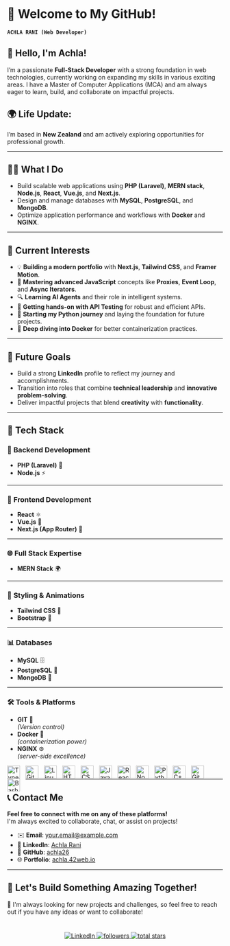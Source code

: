 # 🌟 Welcome to My GitHub!

**`ACHLA RANI (Web Developer)`**

## 👋 Hello, I'm Achla!

I’m a passionate **Full-Stack Developer** with a strong foundation in web technologies, currently working on expanding my skills in various exciting areas. I have a Master of Computer Applications (MCA) and am always eager to learn, build, and collaborate on impactful projects.  

## 🌍 Life Update:
 
I’m based in **New Zealand** and am actively exploring opportunities for professional growth.

---
## 👨‍💻 **What I Do**  
- Build scalable web applications using **PHP (Laravel)**, **MERN stack**, **Node.js**, **React**, **Vue.js**, and **Next.js**.  
- Design and manage databases with **MySQL**, **PostgreSQL**, and **MongoDB**.  
- Optimize application performance and workflows with **Docker** and **NGINX**.  

---

## 🌟 **Current Interests**  
  
- 💡 **Building a modern portfolio** with **Next.js**, **Tailwind CSS**, and **Framer Motion**.  
- 🚀 **Mastering advanced JavaScript** concepts like **Proxies**, **Event Loop**, and **Async Iterators**.  
- 🔍 **Learning AI Agents** and their role in intelligent systems.  
- 🔧 **Getting hands-on with API Testing** for robust and efficient APIs.  
- 🐍 **Starting my Python journey** and laying the foundation for future projects.  
- 🐳 **Deep diving into Docker** for better containerization practices.  

---

## 🚀 **Future Goals**  
- Build a strong **LinkedIn** profile to reflect my journey and accomplishments.  
- Transition into roles that combine **technical leadership** and **innovative problem-solving**.  
- Deliver impactful projects that blend **creativity** with **functionality**.  

---


## 💼 **Tech Stack**  

### 🚀 **Backend Development**  
- **PHP (Laravel)** 🔧  
- **Node.js** ⚡  


---

### 🎨 **Frontend Development**  
- **React** ⚛️  
- **Vue.js** 🌱  
- **Next.js (App Router)** 🚀  

---

### 🌐 **Full Stack Expertise**  
- **MERN Stack** 🌍  

---

### 🎨 **Styling & Animations**  
- **Tailwind CSS** 🎨  
- **Bootstrap** 🎨    

---

### 📊 **Databases**  
- **MySQL** 🗄️  
- **PostgreSQL** 🏢  
- **MongoDB** 🌱  

---

### 🛠️ **Tools & Platforms**  
- **GIT** 🐳  
*(Version control)*  
- **Docker** 🐳  
*(containerization power)*  
- **NGINX** ⚙️  
*(server-side excellence)*  

 
<img align="left" alt="TypeScript" width="30px" style="padding-right:10px;" src="https://cdn.jsdelivr.net/gh/devicons/devicon/icons/typescript/typescript-plain.svg" /> 
<img align="left" alt="Git" width="30px" style="padding-right:10px;" src="https://cdn.jsdelivr.net/gh/devicons/devicon/icons/git/git-original.svg" />
<img align="left" alt="Linux" width="30px" style="padding-right:10px;" src="https://cdn.jsdelivr.net/gh/devicons/devicon/icons/linux/linux-original.svg" />
<img align="left" alt="HTML" width="30px" style="padding-right:10px;" src="https://cdn.jsdelivr.net/gh/devicons/devicon/icons/html5/html5-plain.svg" />
<img align="left" alt="CSS" width="30px" style="padding-right:10px;" src="https://cdn.jsdelivr.net/gh/devicons/devicon/icons/css3/css3-plain.svg" />
<img align="left" alt="JavaScript" width="30px" style="padding-right:10px;" src="https://cdn.jsdelivr.net/gh/devicons/devicon/icons/javascript/javascript-plain.svg" />
<img align="left" alt="React" width="30px" style="padding-right:10px;" src="https://cdn.jsdelivr.net/gh/devicons/devicon/icons/react/react-original.svg" />
<img align="left" alt="NodeJS" width="30px" style="padding-right:10px;" src="https://cdn.jsdelivr.net/gh/devicons/devicon/icons/nodejs/nodejs-original.svg" />
<img align="left" alt="Python" width="30px" style="padding-right:10px;" src="https://cdn.jsdelivr.net/gh/devicons/devicon/icons/python/python-plain.svg" />
<img align="left" alt="C++" width="30px" style="padding-right:10px;" src="https://cdn.jsdelivr.net/gh/devicons/devicon/icons/cplusplus/cplusplus-line.svg" />
<img align="left" alt="GitHub" width="30px" style="padding-right:10px;" src="https://cdn.jsdelivr.net/gh/devicons/devicon/icons/github/github-original.svg" />
<img align="left" alt="Bash" width="30px" style="padding-right:10px;" src="https://cdn.jsdelivr.net/gh/devicons/devicon/icons/bash/bash-original.svg" />
<br />

---

## 📞 **Contact Me**  

**Feel free to connect with me on any of these platforms!**  
I'm always excited to collaborate, chat, or assist on projects!

- ✉️ **Email**: [your.email@example.com](mailto:your.email@example.com)  
- 💼 **LinkedIn**: [Achla Rani](https://www.linkedin.com/in/achla-rani)  
- 🐙 **GitHub**: [achla26](https://github.com/achla26)  
- 🌐 **Portfolio**: [achla.42web.io](https://achla.42web.io/)  

---

## 🌟 **Let's Build Something Amazing Together!**  
🚀 I'm always looking for new projects and challenges, so feel free to reach out if you have any ideas or want to collaborate!

#

<p align="center">
  <a href="https://www.linkedin.com/in/achla-rani">
    <img alt="LinkedIn" title="Connect with me on LinkedIn" src="https://img.shields.io/badge/LinkedIn-Connect%20with%20me-blue?style=for-the-badge&logo=linkedin&logoColor=white"/>
  </a>
  <a href="https://github.com/achla26?tab=followers">
    <img alt="followers" title="Follow me on Github" src="https://custom-icon-badges.demolab.com/github/followers/achla26?color=236ad3&labelColor=1155ba&style=for-the-badge&logo=person-add&label=Follow&logoColor=white"/>
  </a>
  <a href="https://github.com/achla26?tab=repositories&sort=stargazers">
    <img alt="total stars" title="Total stars on GitHub" src="https://custom-icon-badges.demolab.com/github/stars/achla26?color=55960c&style=for-the-badge&labelColor=488207&logo=star"/>
  </a>
</p>

[website]: https://achla.42web.io/
